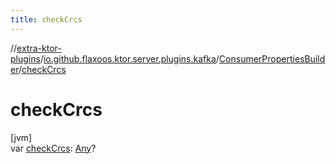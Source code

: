 ```yaml
---
title: checkCrcs
---
```

//[extra-ktor-plugins](../../../index.md)/[io.github.flaxoos.ktor.server.plugins.kafka](../index.md)/[ConsumerPropertiesBuilder](index.md)/[checkCrcs](check-crcs.md)



# checkCrcs



[jvm]\
var [checkCrcs](check-crcs.md): [Any](https://kotlinlang.org/api/latest/jvm/stdlib/kotlin/-any/index.md)?




